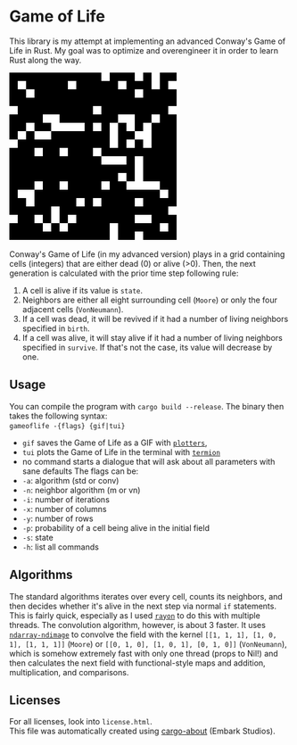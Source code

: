 # Game of Life
This library is my attempt at implementing an advanced Conway's Game of Life in Rust. My goal was to optimize and overengineer it in order to learn Rust along the way.

![Game of Life demo](demo.gif)

Conway's Game of Life (in my advanced version) plays in a grid containing cells (integers) that are either dead (0) or alive (>0). Then, the next generation is calculated with the prior time step following rule:
1. A cell is alive if its value is `state`.
2. Neighbors are either all eight surrounding cell (`Moore`) or only the four adjacent cells (`VonNeumann`).
3. If a cell was dead, it will be revived if it had a number of living neighbors specified in `birth`.
4. If a cell was alive, it will stay alive if it had a number of living neighbors specified in `survive`. If that's not the case, its value will decrease by one.

## Usage
You can compile the program with `cargo build --release`. The binary then takes the following syntax:  
```gameoflife -{flags} {gif|tui}```  
- `gif` saves the Game of Life as a GIF with [`plotters`](https://docs.rs/plotters/latest/plotters/),  
- `tui` plots the Game of Life in the terminal with [`termion`](https://crates.io/crates/termion)  
- no command starts a dialogue that will ask about all parameters with sane defaults
The flags can be:
- `-a`: algorithm (std or conv)
- `-n`: neighbor algorithm (m or vn)
- `-i`: number of iterations
- `-x`: number of columns
- `-y`: number of rows
- `-p`: probability of a cell being alive in the initial field
- `-s`: state
- `-h`: list all commands  

## Algorithms
The standard algorithms iterates over every cell, counts its neighbors, and then decides whether it's alive in the next step via normal `if` statements. This is fairly quick, especially as I used [`rayon`](https://crates.io/crates/rayon) to do this with multiple threads.
The convolution algorithm, however, is about 3 faster. It uses [`ndarray-ndimage`](https://crates.io/crates/ndarray-ndimage) to convolve the field with the kernel `[[1, 1, 1], [1, 0, 1], [1, 1, 1]]` (`Moore`) or `[[0, 1, 0], [1, 0, 1], [0, 1, 0]]` (`VonNeumann`), which is somehow extremely fast with only one thread (props to Nil!) and then calculates the next field with functional-style maps and addition, multiplication, and comparisons.

## Licenses
For all licenses, look into `license.html`.  
This file was automatically created using [cargo-about](https://github.com/EmbarkStudios/cargo-about) (Embark Studios).
